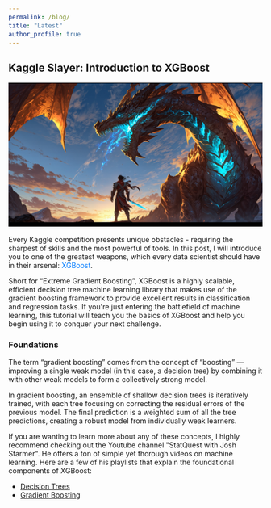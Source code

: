 ```yaml
---
permalink: /blog/
title: "Latest"
author_profile: true
---
```


## Kaggle Slayer: Introduction to XGBoost

<img src="/images/dragon_slayer.png" alt="Dragon Slayer" class="float-right"/>

Every Kaggle competition presents unique obstacles - requiring the sharpest of skills and the most powerful of tools. In this post, I will introduce you to one of the greatest weapons, which every data scientist should have in their arsenal: <span style="color:#007BFF;">XGBoost</span>. 

Short for “Extreme Gradient Boosting”, XGBoost is a highly scalable, efficient decision tree machine learning library that makes use of the gradient boosting framework to provide excellent results in classification and regression tasks. If you're just entering the battlefield of machine learning, this tutorial will teach you the basics of XGBoost and help you begin using it to conquer your next challenge.

### Foundations

The term “gradient boosting” comes from the concept of “boosting” — improving a single weak model (in this case, a decision tree) by combining it with other weak models to form a collectively strong model.

In gradient boosting, an ensemble of shallow decision trees is iteratively trained, with each tree focusing on correcting the residual errors of the previous model. The final prediction is a weighted sum of all the tree predictions, creating a robust model from individually weak learners.

If you are wanting to learn more about any of these concepts, I highly recommend checking out the Youtube channel "StatQuest with Josh Starmer". He offers a ton of simple yet thorough videos on machine learning. Here are a few of his playlists that explain the foundational components of XGBoost:

* [Decision Trees](https://www.youtube.com/watch?v=_L39rN6gz7Y&list=PLblh5JKOoLUKAtDViTvRGFpphEc24M-QH)
* [Gradient Boosting](https://www.youtube.com/watch?v=3CC4N4z3GJc&list=PLblh5JKOoLUJjeXUvUE0maghNuY2_5fY6)





